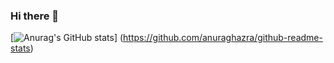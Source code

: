 ### Hi there 👋
[![Anurag's GitHub stats](https://github-readme-stats.vercel.app/api?username=mikandan)]
(https://github.com/anuraghazra/github-readme-stats)

<!--
**mikandan/mikandan** is a ✨ _special_ ✨ repository because its `README.md` (this file) appears on your GitHub profile.

Here are some ideas to get you started:

- 🔭 I’m currently working on ...
- 🌱 I’m currently learning ...
- 👯 I’m looking to collaborate on ...
- 🤔 I’m looking for help with ...
- 💬 Ask me about ...
- 📫 How to reach me: ...
- 😄 Pronouns: ...
- ⚡ Fun fact: ...
-->
